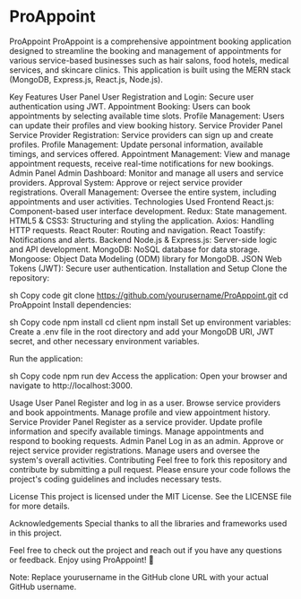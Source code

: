 # ProAppoint
ProAppoint
ProAppoint is a comprehensive appointment booking application designed to streamline the booking and management of appointments for various service-based businesses such as hair salons, food hotels, medical services, and skincare clinics. This application is built using the MERN stack (MongoDB, Express.js, React.js, Node.js).

Key Features
User Panel
User Registration and Login: Secure user authentication using JWT.
Appointment Booking: Users can book appointments by selecting available time slots.
Profile Management: Users can update their profiles and view booking history.
Service Provider Panel
Service Provider Registration: Service providers can sign up and create profiles.
Profile Management: Update personal information, available timings, and services offered.
Appointment Management: View and manage appointment requests, receive real-time notifications for new bookings.
Admin Panel
Admin Dashboard: Monitor and manage all users and service providers.
Approval System: Approve or reject service provider registrations.
Overall Management: Oversee the entire system, including appointments and user activities.
Technologies Used
Frontend
React.js: Component-based user interface development.
Redux: State management.
HTML5 & CSS3: Structuring and styling the application.
Axios: Handling HTTP requests.
React Router: Routing and navigation.
React Toastify: Notifications and alerts.
Backend
Node.js & Express.js: Server-side logic and API development.
MongoDB: NoSQL database for data storage.
Mongoose: Object Data Modeling (ODM) library for MongoDB.
JSON Web Tokens (JWT): Secure user authentication.
Installation and Setup
Clone the repository:

sh
Copy code
git clone https://github.com/yourusername/ProAppoint.git
cd ProAppoint
Install dependencies:

sh
Copy code
npm install
cd client
npm install
Set up environment variables: Create a .env file in the root directory and add your MongoDB URI, JWT secret, and other necessary environment variables.

Run the application:

sh
Copy code
npm run dev
Access the application: Open your browser and navigate to http://localhost:3000.

Usage
User Panel
Register and log in as a user.
Browse service providers and book appointments.
Manage profile and view appointment history.
Service Provider Panel
Register as a service provider.
Update profile information and specify available timings.
Manage appointments and respond to booking requests.
Admin Panel
Log in as an admin.
Approve or reject service provider registrations.
Manage users and oversee the system's overall activities.
Contributing
Feel free to fork this repository and contribute by submitting a pull request. Please ensure your code follows the project's coding guidelines and includes necessary tests.

License
This project is licensed under the MIT License. See the LICENSE file for more details.

Acknowledgements
Special thanks to all the libraries and frameworks used in this project.

Feel free to check out the project and reach out if you have any questions or feedback. Enjoy using ProAppoint! 🚀

Note: Replace yourusername in the GitHub clone URL with your actual GitHub username.
